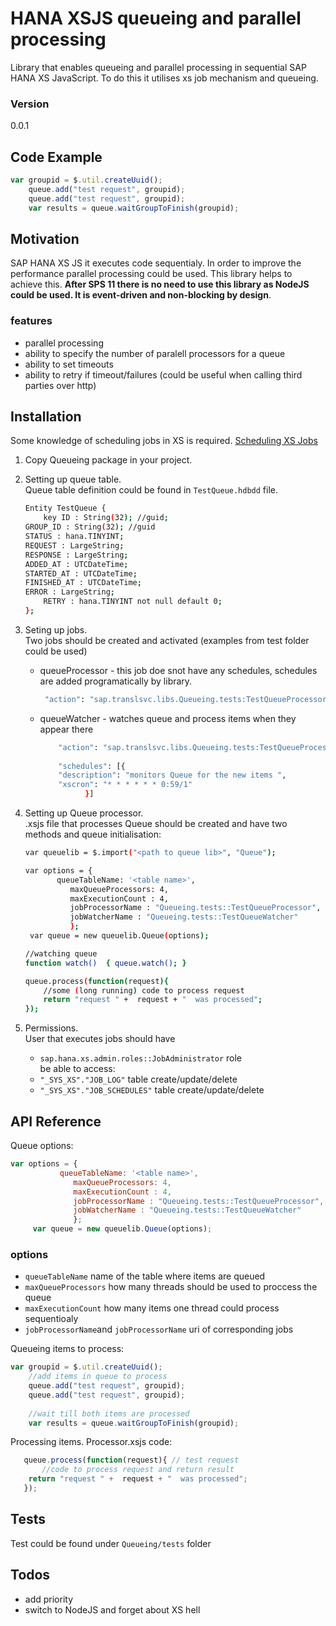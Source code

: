 # HANA XSJS queueing and parallel processing

Library that enables queueing and parallel processing in sequential SAP HANA XS JavaScript. To do this it utilises xs job mechanism and queueing.

### Version
0.0.1


## Code Example
```js
var groupid = $.util.createUuid();
    queue.add("test request", groupid);
    queue.add("test request", groupid);
    var results = queue.waitGroupToFinish(groupid);
```
## Motivation

SAP HANA XS JS it executes code sequentialy. In order to improve the performance parallel processing could be used. This library helps to achieve this. **After SPS 11 there is no need to use this library as NodeJS could be used. It is event-driven and non-blocking by design**.
### features
* parallel processing 
* ability to specify the number of paralell processors for a queue
* ability to set timeouts
* ability to retry if timeout/failures (could be useful when calling third parties over http)


## Installation

 Some knowledge of scheduling jobs in XS is required.    [Scheduling XS Jobs](https://help.sap.com/saphelp_hanaplatform/helpdata/en/44/5b9667c4aa4a7b9a17b9b45eacb435/content.htm?frameset=/en/62/15446213334d9fa96c662c18fb66f7/frameset.htm&current_toc=/en/34/29fc63a1de4cd6876ea211dc86ee54/plain.htm&node_id=339&show_children=false)

1. Copy Queueing package in your project.
2. Setting  up queue table.  
Queue table definition could be found in `TestQueue.hdbdd` file.
 
    ```sh
    Entity TestQueue { 
        key ID : String(32); //guid; 
   GROUP_ID : String(32); //guid
   STATUS : hana.TINYINT;
   REQUEST : LargeString;
   RESPONSE : LargeString;
   ADDED_AT : UTCDateTime;
   STARTED_AT : UTCDateTime;
   FINISHED_AT : UTCDateTime;
   ERROR : LargeString;
        RETRY : hana.TINYINT not null default 0;
    };       
   ```


2. Seting up jobs.  
    Two jobs should be created and activated (examples from test folder could be used) 
    - queueProcessor - this job doe snot have any schedules, schedules are added programatically by library.
        ```sh
         "action": "sap.translsvc.libs.Queueing.tests:TestQueueProcessor.xsjs::process"
         ```
    - queueWatcher  - watches queue and process items when they appear there
        ```sh
            "action": "sap.translsvc.libs.Queueing.tests:TestQueueProcessor.xsjs::watch"
            
            "schedules": [{
            "description": "monitors Queue for the new items ",
            "xscron": "* * * * * * 0:59/1"
                  }] 
3. Setting up Queue processor.  
    .xsjs file that processes Queue should be created and have two methods and queue initialisation:
    
    ```sh
    var queuelib = $.import("<path to queue lib>", "Queue");

    var options = {
           queueTableName: '<table name>',
              maxQueueProcessors: 4, 
              maxExecutionCount : 4,
              jobProcessorName : "Queueing.tests::TestQueueProcessor",
              jobWatcherName : "Queueing.tests::TestQueueWatcher"
              };
     var queue = new queuelib.Queue(options);

    //watching queue 
    function watch()  { queue.watch(); } 
    
    queue.process(function(request){ 
        //some (long running) code to process request 
        return "request " +  request + "  was processed";
    });
    ```   
4. Permissions.  
    User that executes jobs should have 
    - `sap.hana.xs.admin.roles::JobAdministrator` role   
    be able to access:
    - `"_SYS_XS"."JOB_LOG"` table create/update/delete
    - `"_SYS_XS"."JOB_SCHEDULES"`  table create/update/delete
    


## API Reference
Queue options:
```js
var options = {
           queueTableName: '<table name>',
              maxQueueProcessors: 4,
              maxExecutionCount : 4, 
              jobProcessorName : "Queueing.tests::TestQueueProcessor",
              jobWatcherName : "Queueing.tests::TestQueueWatcher"
              };
     var queue = new queuelib.Queue(options);
```

### options
* `queueTableName` name of the table where items are queued
* `maxQueueProcessors` how many threads should be used to proccess the queue  
* `maxExecutionCount` how many items one thread could process sequentioaly 
* `jobProcessorName`and `jobProcessorName` uri of corresponding jobs


Queueing items to process:
```js
var groupid = $.util.createUuid();
    //add items in queue to process
    queue.add("test request", groupid);
    queue.add("test request", groupid);
    
    //wait till both items are processed
    var results = queue.waitGroupToFinish(groupid);
```
Processing items. Processor.xsjs code:
    
 ```js
    queue.process(function(request){ // test request
        //code to process request and return result          
     return "request " +  request + "  was processed";
    });
```



## Tests

Test could be found under `Queueing/tests` folder 


## Todos
 - add priority
 - switch to NodeJS and forget about XS hell
